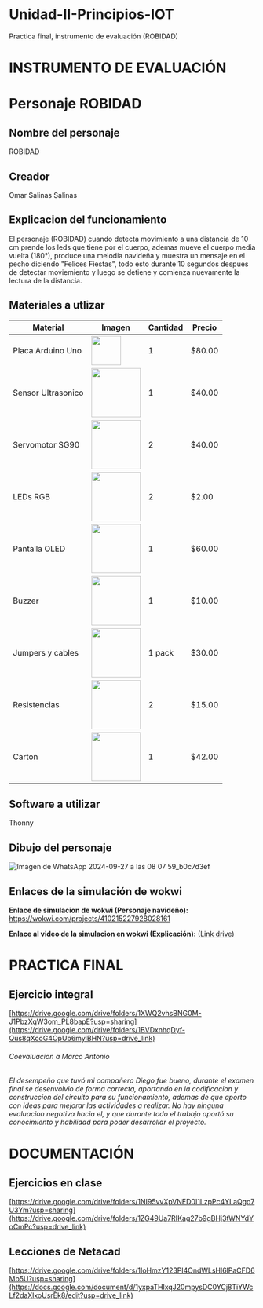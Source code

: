# Unidad-II-Principios-IOT
Practica final, instrumento de evaluación (ROBIDAD)

# INSTRUMENTO DE EVALUACIÓN
# Personaje ROBIDAD
## Nombre del personaje
ROBIDAD

## Creador
Omar Salinas Salinas
## Explicacion del funcionamiento
El personaje (ROBIDAD) cuando detecta movimiento a una distancia de 10 cm prende los leds que tiene por el cuerpo, ademas mueve el cuerpo media vuelta (180°), produce una melodia navideña y muestra un mensaje en el pecho diciendo "Felices Fiestas", todo esto durante 10 segundos despues de detectar moviemiento y luego se detiene y comienza nuevamente la lectura de la distancia.

## Materiales a utlizar
| Material         | Imagen | Cantidad | Precio  |
|------------------|-------------------------------------------------------------------------------------------------------------|----------|---------|
| Placa Arduino Uno | <img src="https://github.com/user-attachments/assets/39048c81-c2a8-47e7-b1f0-efc059c6aeee" width="60"/> | 1 | $80.00 |
| Sensor Ultrasonico | <img src="https://www.330ohms.com/cdn/shop/products/photo_A_OS-03261_SensorUltrasonico_HC-SR04_01_1200x1200.png?v=1598042103" width="100"/> | 1 | $40.00 |
| Servomotor SG90 | <img src="https://github.com/user-attachments/assets/8ae1aa9c-0251-4731-b013-a7b8b73f5ba7" width="100"/> | 2 | $40.00 |
| LEDs RGB | <img src="https://github.com/user-attachments/assets/0ef372bf-1c11-4ae0-9dfb-b34800260e96" width="100"/> | 2 | $2.00 |
| Pantalla OLED | <img src="https://github.com/user-attachments/assets/58cc6ea6-59d0-4d65-a39e-90c917803234" width="100"/> | 1 | $60.00 |
| Buzzer | <img src="https://github.com/user-attachments/assets/cd8d664c-87e8-4462-ad53-9b355c68a740" width="100"/> | 1 | $10.00 |
| Jumpers y cables | <img src="https://github.com/user-attachments/assets/a280353d-bdbf-47d8-9919-6c51b14fe28b" width="100"/> | 1 pack | $30.00 |
| Resistencias | <img src="https://github.com/user-attachments/assets/328da7ee-7586-4beb-8869-fc11694266de" width="100"/> | 2 | $15.00 |
| Carton | <img src="https://github.com/user-attachments/assets/3ebfd4ba-f5f6-4d3a-84a9-6060d9243c37" width="100"/> | 1 | $42.00 |

## Software a utilizar
Thonny

## Dibujo del personaje
![Imagen de WhatsApp 2024-09-27 a las 08 07 59_b0c7d3ef](https://github.com/user-attachments/assets/b509fe30-0bac-4deb-93d2-32d9b9260347)

## Enlaces de la simulación de wokwi
**Enlace de simulacion de wokwi (Personaje navideño):** https://wokwi.com/projects/410215227928028161

**Enlace al video de la simulacion en wokwi (Explicación):**
[(Link drive)](https://drive.google.com/file/d/13kq33B8S20Uepw5AUmAIPc7jGQ9eUdB-/view?usp=drive_link)



# PRACTICA FINAL
## Ejercicio integral
[https://drive.google.com/drive/folders/1XWQ2vhsBNG0M-J1PbzXqW3om_PL8bapE?usp=sharing](https://drive.google.com/drive/folders/1BVDxnhqDyf-Qus8qXcoG4OpUb6mylBHN?usp=drive_link)

<h6>Coevaluacion a Marco Antonio <h6>
El desempeño que tuvó mi compañero Diego fue bueno, durante el examen final se desenvolvio de forma correcta, aportando en la codificacion y construccion del circuito para su funcionamiento, ademas de que aporto con ideas para mejorar las actividades a realizar.
No hay ninguna evaluacion negativa hacia el, y que durante todo el trabajo aportó su conocimiento y habilidad para poder desarrollar el proyecto.



# DOCUMENTACIÓN
## Ejercicios en clase
[https://drive.google.com/drive/folders/1NI95vvXpVNED0I1LzpPc4YLaQgo7U3Ym?usp=sharing](https://drive.google.com/drive/folders/1ZG49Ua7RIKag27b9gBHj3tWNYdYoCmPc?usp=drive_link)

## Lecciones de Netacad
[https://drive.google.com/drive/folders/1IoHmzY123Pl4OndWLsHl6lPaCFD6Mb5U?usp=sharing](https://docs.google.com/document/d/1yxpaTHlxqJ20mpysDC0YCj8TiYWcLf2daXlxoUsrEk8/edit?usp=drive_link)
